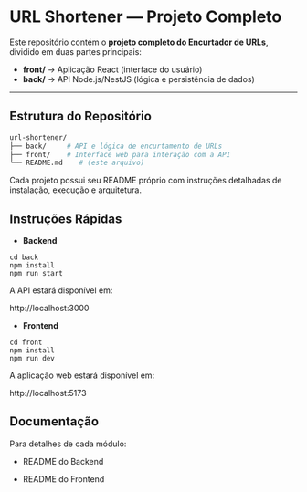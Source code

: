 # URL Shortener — Projeto Completo

Este repositório contém o **projeto completo do Encurtador de URLs**, dividido em duas partes principais:

- **front/** → Aplicação React (interface do usuário)
- **back/** → API Node.js/NestJS (lógica e persistência de dados)

---

## Estrutura do Repositório

```bash
url-shortener/
├── back/     # API e lógica de encurtamento de URLs
├── front/    # Interface web para interação com a API
└── README.md    # (este arquivo)
```

Cada projeto possui seu README próprio com instruções detalhadas de instalação, execução e arquitetura.

## Instruções Rápidas

- **Backend**

```
cd back
npm install
npm run start
```

A API estará disponível em:

http://localhost:3000

- **Frontend**

```
cd front
npm install
npm run dev
```

A aplicação web estará disponível em:

http://localhost:5173

## Documentação

Para detalhes de cada módulo:

- README do Backend

- README do Frontend
